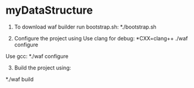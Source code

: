 # myDataStructure

1. To download waf builder run bootstrap.sh:
  *./bootstrap.sh
  
2. Configure the project using
  Use clang for debug: 
  *CXX=clang++ ./waf configure 
  
  Use gcc: 
  *./waf configure

3. Build the project using:
  
  *./waf build
  
